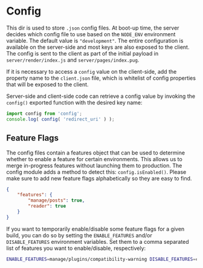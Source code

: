 Config
======

This dir is used to store `.json` config files. At boot-up time, the server decides which config file to use based on the `NODE_ENV` environment variable. The default value is `"development"`. The entire configuration is available on the server-side and most keys are also exposed to the client.  The config is sent to the client as part of the initial payload in `server/render/index.js` and `server/pages/index.pug`.

If it is necessary to access a `config` value on the client-side, add the property name to the `client.json` file, which is whitelist of config properties that will be exposed to the client.

Server-side and client-side code can retrieve a config value by invoking the `config()` exported function with the desired key name:

```js
import config from 'config';
console.log( config( 'redirect_uri' ) );
```

Feature Flags
-------------

The config files contain a features object that can be used to determine whether to enable a feature for certain environments. This allows us to merge in-progress features without launching them to production. The config module adds a method to detect this: `config.isEnabled()`. Please make sure to add new feature flags alphabetically so they are easy to find.

```json
{
	"features": {
		"manage/posts": true,
		"reader": true
	}
}
```

If you want to temporarily enable/disable some feature flags for a given build, you can do so by setting the `ENABLE_FEATURES` and/or `DISABLE_FEATURES` environment variables. Set them to a comma separated list of features you want to enable/disable, respectively:

```bash
ENABLE_FEATURES=manage/plugins/compatibility-warning DISABLE_FEATURES=code-splitting,reader npm start
```
